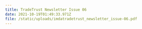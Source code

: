 ```yaml
---
title: TradeTrust Newsletter Issue 06
date: 2021-10-19T01:49:33.971Z
file: /static/uploads/imdatradetrust_newsletter_issue-06.pdf
---
```

